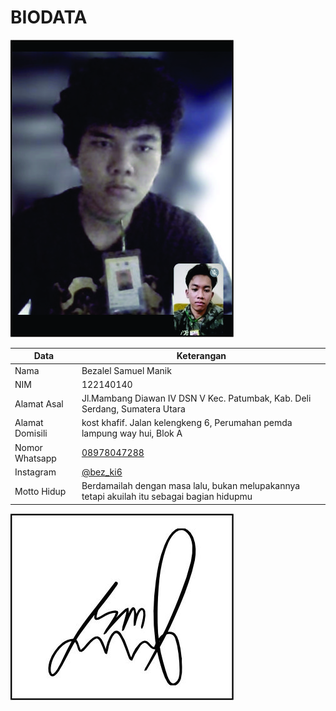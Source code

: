 # BIODATA

![Foto](140_foto.jpg)

| Data            | Keterangan |
| --------------- | ------------- |
| Nama            | Bezalel Samuel Manik |
| NIM             | 122140140 |
| Alamat Asal     | Jl.Mambang Diawan IV DSN V Kec. Patumbak, Kab. Deli Serdang, Sumatera Utara |
| Alamat Domisili | kost khafif. Jalan kelengkeng 6, Perumahan pemda lampung way hui, Blok A |
| Nomor Whatsapp  | [08978047288](https://wa.me/+628978047288) |
| Instagram       | [@bez_ki6](https://instagram.com/bez_ki6) |
| Motto Hidup     | Berdamailah dengan masa lalu, bukan melupakannya tetapi akuilah itu sebagai bagian hidupmu |

![TTD](140_ttd.jpg)
